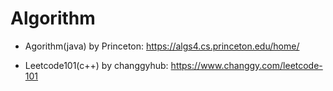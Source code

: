# Algorithm

- Agorithm(java) by Princeton: https://algs4.cs.princeton.edu/home/

- Leetcode101(c++) by changgyhub: https://www.changgy.com/leetcode-101
